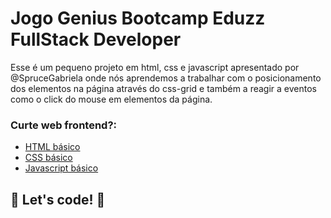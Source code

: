 # Jogo Genius Bootcamp Eduzz FullStack Developer

Esse é um pequeno projeto em html, css e javascript apresentado por @SpruceGabriela onde nós aprendemos a trabalhar com o posicionamento dos elementos na página através do css-grid e também a reagir a eventos como o click do mouse em elementos da página.

### Curte web frontend?:

* [HTML básico](https://www.w3schools.com/html/)
* [CSS básico](https://developer.mozilla.org/pt-BR/docs/Web/CSS)
* [Javascript básico](https://developer.mozilla.org/pt-BR/docs/Web/JavaScript)
 


## 🚀 Let's code! 🚀
